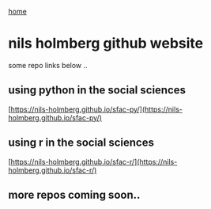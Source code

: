 [home](https://nils-holmberg.github.io/)

# nils holmberg github website

some repo links below ..

## using python in the social sciences

[https://nils-holmberg.github.io/sfac-py/](https://nils-holmberg.github.io/sfac-py/)

## using r in the social sciences

[https://nils-holmberg.github.io/sfac-r/](https://nils-holmberg.github.io/sfac-r/)

## more repos coming soon..



